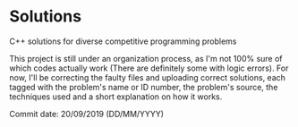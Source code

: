 # Solutions
 C++ solutions for diverse competitive programming problems

 This project is still under an organization process, as I'm not 100% sure of
 which codes actually work (There are definitely some with logic errors). For
 now, I'll be correcting the faulty files and uploading correct solutions, each
 tagged with the problem's name or ID number, the problem's source, the
 techniques used and a short explanation on how it works.

 Commit date: 20/09/2019 (DD/MM/YYYY)
